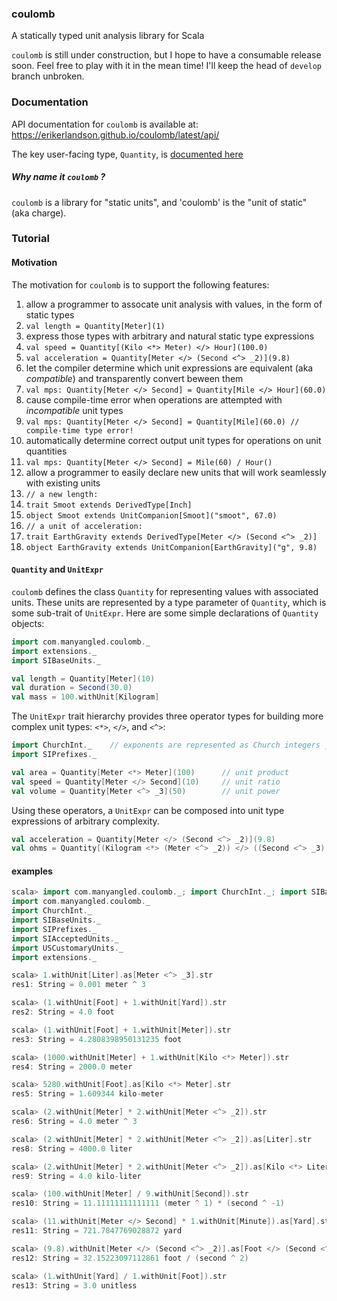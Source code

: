 ### coulomb
A statically typed unit analysis library for Scala

`coulomb` is still under construction, but I hope to have a consumable release soon.  Feel free to play with it in the mean time! I'll keep the head of `develop` branch unbroken.

### Documentation
API documentation for `coulomb` is available at: https://erikerlandson.github.io/coulomb/latest/api/

The key user-facing type, `Quantity`, is [documented here](https://erikerlandson.github.io/coulomb/latest/api/#com.manyangled.coulomb.Quantity)

##### Why name it `coulomb` ?
`coulomb` is a library for "static units", and 'coulomb' is the "unit of static" (aka charge).

### Tutorial

#### Motivation

The motivation for `coulomb` is to support the following features:

1. allow a programmer to assocate unit analysis with values, in the form of static types
  1. `val length = Quantity[Meter](1)`
1. express those types with arbitrary and natural static type expressions
  1. `val speed = Quantity[(Kilo <*> Meter) </> Hour](100.0)`
  1. `val acceleration = Quantity[Meter </> (Second <^> _2)](9.8)`
1. let the compiler determine which unit expressions are equivalent (aka _compatible_) and transparently convert beween them
  1. `val mps: Quantity[Meter </> Second] = Quantity[Mile </> Hour](60.0)`
1. cause compile-time error when operations are attempted with _incompatible_ unit types
  1. `val mps: Quantity[Meter </> Second] = Quantity[Mile](60.0) // compile-time type error!`
1. automatically determine correct output unit types for operations on unit quantities
  1. `val mps: Quantity[Meter </> Second] = Mile(60) / Hour()`
1. allow a programmer to easily declare new units that will work seamlessly with existing units
  1. `// a new length:`
  1. `trait Smoot extends DerivedType[Inch]`
  1. `object Smoot extends UnitCompanion[Smoot]("smoot", 67.0)`
  1. `// a unit of acceleration:`
  1. `trait EarthGravity extends DerivedType[Meter </> (Second <^> _2)]`
  1. `object EarthGravity extends UnitCompanion[EarthGravity]("g", 9.8)`

#### `Quantity` and `UnitExpr`

`coulomb` defines the class `Quantity` for representing values with associated units.
These units are represented by a type parameter of `Quantity`, which is some sub-trait of `UnitExpr`.
Here are some simple declarations of `Quantity` objects:

```scala
import com.manyangled.coulomb._
import extensions._
import SIBaseUnits._

val length = Quantity[Meter](10)
val duration = Second(30.0)
val mass = 100.withUnit[Kilogram]
```

The `UnitExpr` trait hierarchy provides three operator types for building more complex unit types: `<*>`, `</>`, and `<^>`:

```scala
import ChurchInt._    // exponents are represented as Church integers _1, _2, ...
import SIPrefixes._

val area = Quantity[Meter <*> Meter](100)      // unit product
val speed = Quantity[Meter </> Second](10)     // unit ratio
val volume = Quantity[Meter <^> _3](50)        // unit power
```

Using these operators, a `UnitExpr` can be composed into unit type expressions of arbitrary complexity.

```scala
val acceleration = Quantity[Meter </> (Second <^> _2)](9.8)
val ohms = Quantity[(Kilogram <*> (Meter <^> _2)) </> ((Second <^> _3) <*> (Ampere <^> _2))](0.01)
```

#### examples

```scala
scala> import com.manyangled.coulomb._; import ChurchInt._; import SIBaseUnits._; import SIPrefixes._; import SIAcceptedUnits._; import USCustomaryUnits._; import extensions._
import com.manyangled.coulomb._
import ChurchInt._
import SIBaseUnits._
import SIPrefixes._
import SIAcceptedUnits._
import USCustomaryUnits._
import extensions._

scala> 1.withUnit[Liter].as[Meter <^> _3].str
res1: String = 0.001 meter ^ 3

scala> (1.withUnit[Foot] + 1.withUnit[Yard]).str
res2: String = 4.0 foot

scala> (1.withUnit[Foot] + 1.withUnit[Meter]).str
res3: String = 4.2808398950131235 foot

scala> (1000.withUnit[Meter] + 1.withUnit[Kilo <*> Meter]).str
res4: String = 2000.0 meter

scala> 5280.withUnit[Foot].as[Kilo <*> Meter].str
res5: String = 1.609344 kilo-meter

scala> (2.withUnit[Meter] * 2.withUnit[Meter <^> _2]).str
res6: String = 4.0 meter ^ 3

scala> (2.withUnit[Meter] * 2.withUnit[Meter <^> _2]).as[Liter].str
res8: String = 4000.0 liter

scala> (2.withUnit[Meter] * 2.withUnit[Meter <^> _2]).as[Kilo <*> Liter].str
res9: String = 4.0 kilo-liter

scala> (100.withUnit[Meter] / 9.withUnit[Second]).str
res10: String = 11.11111111111111 (meter ^ 1) * (second ^ -1)

scala> (11.withUnit[Meter </> Second] * 1.withUnit[Minute]).as[Yard].str
res11: String = 721.7847769028872 yard

scala> (9.8).withUnit[Meter </> (Second <^> _2)].as[Foot </> (Second <^> _2)].str
res12: String = 32.15223097112861 foot / (second ^ 2)

scala> (1.withUnit[Yard] / 1.withUnit[Foot]).str
res13: String = 3.0 unitless
```

